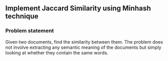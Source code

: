 ## Implement Jaccard Similarity using Minhash technique

### Problem statement
Given two documents, find the similarity between them. The problem does not involve extracting any semantic meaning of the documents but simply looking at whether they contain the same words.